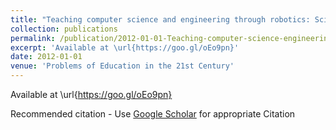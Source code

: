 ```yaml
---
title: "Teaching computer science and engineering through robotics: Science and art form"
collection: publications
permalink: /publication/2012-01-01-Teaching-computer-science-engineering-through-robotics-Science-art-form
excerpt: 'Available at \url{https://goo.gl/oEo9pn}'
date: 2012-01-01
venue: 'Problems of Education in the 21st Century'
---
```

Available at \url{https://goo.gl/oEo9pn}

Recommended citation - Use [Google Scholar](https://scholar.google.com/scholar?q=Teaching+computer+science+&amp;+engineering+through+robotics:+Science+&amp;+art+form) for appropriate Citation 
